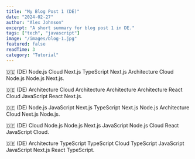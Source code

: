 ```yaml
---
title: "My Blog Post 1 (DE)"
date: "2024-02-27"
author: "Alex Johnson"
excerpt: "A short summary for blog post 1 in DE."
tags: ["tech", "javascript"]
image: "/images/blog-1.jpg"
featured: false
readTime: 3
category: "Tutorial"
---
```


🇩🇪 (DE) Node.js Cloud Next.js TypeScript Next.js Architecture Cloud Node.js Node.js Next.js.

🇩🇪 (DE) Architecture Cloud Architecture Architecture Architecture React Cloud JavaScript React Next.js.

🇩🇪 (DE) Node.js JavaScript Next.js TypeScript Next.js Node.js Architecture Cloud Next.js Node.js.

🇩🇪 (DE) Cloud Node.js Node.js Next.js JavaScript Node.js Cloud React JavaScript Cloud.

🇩🇪 (DE) Architecture TypeScript TypeScript Cloud TypeScript JavaScript JavaScript Next.js React TypeScript.
